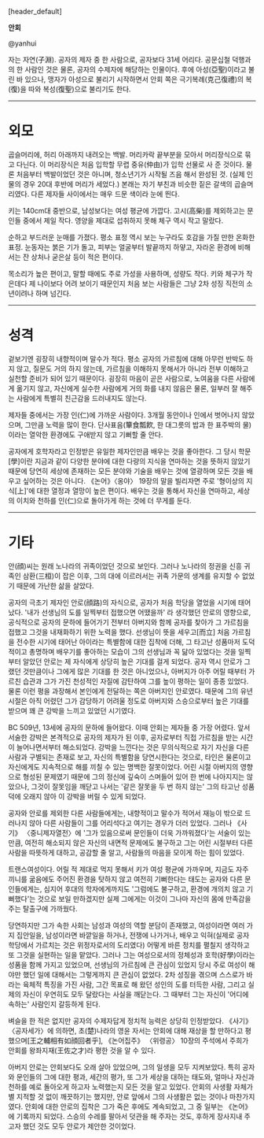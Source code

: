
[header_default]

**안회**

@yanhui

자는 자연(子淵). 공자의 제자 중 한 사람으로, 공자보다 31세 어리다. 공문십철 덕행과의 한 사람인 것은 물론, 공자의 수제자에 해당하는 인물이다. 후에 아성(亞聖)이라고 불린 바 있으나, 맹자가 아성으로 불리기 시작하면서 안회 쪽은 극기복례(克己復禮)의 복(復)을 따와 복성(復聖)으로 불리기도 한다.

---

# 외모

곱슬머리에, 허리 아래까지 내려오는 백발. 머리카락 끝부분을 모아서 머리장식으로 묶고 다닌다. 이 머리장식은 처음 입학할 무렵 중유(仲由)가 입학 선물로 사 준 것이다. 물론 처음부터 백발이었던 것은 아니며, 청소년기가 시작될 즈음 해서 완성된 것. (실제 인물의 경우 20대 후반에 머리가 세었다.) 본래는 자기 부친과 비슷한 짙은 갈색의 곱슬머리였다. 다른 제자들 사이에서는 매우 드문 색이라 눈에 띈다.

키는 140cm대 중반으로, 남성보다는 여성 평균에 가깝다. 고시(高柴)를 제외하고는 문인들 중에서 제일 작다. 영양을 제대로 섭취하지 못해 체구 역시 작고 말랐다.

순하고 부드러운 눈매를 가졌다. 평소 표정 역시 보는 누구라도 호감을 가질 만한 온화한 표정. 눈동자는 붉은 기가 돌고, 피부는 얼굴부터 발끝까지 하얗고, 자라온 환경에 비해서는 잔 상처나 굳은살 등이 적은 편이다.

목소리가 높은 편이고, 말할 때에도 주로 가성을 사용하며, 성량도 작다. 키와 체구가 작은데다 제 나이보다 어려 보이기 때문인지 처음 보는 사람들은 그냥 2차 성징 직전의 소년이려나 하며 넘긴다.

---

# 성격

겉보기엔 굉장히 내향적이며 말수가 적다. 평소 공자의 가르침에 대해 아무런 반박도 하지 않고, 질문도 거의 하지 않는데, 가르침을 이해하지 못해서가 아니라 전부 이해하고 실천할 준비가 되어 있기 때문이다. 굉장히 마음이 곧은 사람으로, 노여움을 다른 사람에게 옮기지 않고, 자신에게 실수한 사람에게 거의 화를 내지 않음은 물론, 일부러 잘 해주는 사람에게 특별히 친근감을 드러내지도 않는다.

제자들 중에서는 가장 인(仁)에 가까운 사람이다. 3개월 동안이나 인에서 벗어나지 않았으며, 그만큼 노력을 많이 한다. 단사표음(簞食瓢飮, 한 대그릇의 밥과 한 표주박의 물)이라는 열악한 환경에도 구애받지 않고 기뻐할 줄 안다.

공자에게 호학자라고 인정받은 유일한 제자인만큼 배우는 것을 좋아한다. 그 당시 학문[學]이란 지금과 같이 다양한 분야에 대한 다량의 지식을 연마하는 것을 뜻하지 않았기 때문에 당연히 세상에 존재하는 모든 분야와 기술을 배우는 것에 열광하며 모든 것을 배우고 싶어하는 것은 아니다. 《논어》〈옹야〉 19장의 말을 빌리자면 주로 '형이상의 지식[上]'에 대한 열정과 열망이 높은 편이다. 배우는 것을 통해서 자신을 연마하고, 세상의 이치와 천하를 인(仁)으로 돌아가게 하는 것에 더 무게를 둔다.

---

# 기타

안(顔)씨는 원래 노나라의 귀족이었던 것으로 보인다. 그러나 노나라의 정권을 신흥 귀족인 삼환(三桓)이 잡은 이후, 그의 대에 이르러서는 귀족 가문의 생계를 유지할 수 없었기 때문에 가난한 삶을 살았다.

공자의 극초기 제자인 안로(顔路)의 자식으로, 공자가 처음 학당을 열었을 시기에 태어났다. '내가 선생님의 도를 일찍부터 접했으면 어땠을까' 라 생각했던 안로의 영향으로, 공식적으로 공자의 문하에 들어가기 전부터 아버지와 함께 공자를 찾아가 그 가르침을 접했고 그것을 내재화하기 위한 노력을 했다. 선생님이 뜻을 세우고[而立] 처음 가르침을 전수한 시기에 태어난 아이라는 특별함에 대한 집착에 더해, 그 타고난 성품마저 도덕적이고 총명하며 배우기를 좋아하는 모습이 그의 선생님과 꼭 닮아 있었다는 것을 일찍부터 알았던 안로는 제 자식에게 상당히 높은 기대를 걸게 되었다. 공자 역시 안로가 그랬던 것만큼이나 그에게 많은 기대를 한 것은 아니었으나, 아버지가 아주 어릴 때부터 가르친 습관과 그가 가진 천성적인 자질에 감탄하여 그를 높이 평하는 일이 종종 있었다. 물론 이런 평을 과장해서 본인에게 전달하는 쪽은 아버지인 안로였다. 때문에 그의 유년 시절은 아직 어렸던 그가 감당하기 어려울 정도로 아버지와 스승으로부터 높은 기대를 받으며 꽤 큰 강박을 느끼고 있었던 시기였다.

BC 509년, 13세에 공자의 문하에 들어왔다. 이때 안회는 제자들 중 가장 어렸다. 앞서 서술한 강박은 본격적으로 공자의 제자가 된 이후, 공자로부터 직접 가르침을 받는 시간이 늘어나면서부터 해소되었다. 강박을 느낀다는 것은 무의식적으로 자기 자신을 다른 사람과 구별되는 존재로 보고, 자신의 특별함을 당연시한다는 것으로, 타인은 물론이고 자신에게도 지속적으로 해를 끼칠 수 있는 명백한 잘못이었다. 어린 시절 아버지의 영향으로 형성된 문제였기 때문에 그의 정신에 깊숙이 스며들어 있어 한 번에 나아지지는 않았으나, 그것이 잘못임을 깨닫고 나서는 '같은 잘못을 두 번 하지 않는' 그의 타고난 성품 덕에 오래지 않아 이 강박을 버릴 수 있게 되었다.

공자와 안로를 제외한 다른 사람들에게는, 내향적이고 말수가 적어서 재능이 밖으로 드러나지 않아 다른 사람들이 그를 어리석다고 여기는 경우가 더러 있었다. 그러나 《사기》 〈중니제자열전〉에 '그가 있음으로써 문인들이 더욱 가까워졌다'는 서술이 있는 만큼, 여전히 해소되지 않은 자신의 내면적 문제에도 불구하고 그는 어린 시절부터 다른 사람을 따뜻하게 대하고, 공감할 줄 알고, 사람들의 마음을 모이게 하는 힘이 있었다.

트랜스여성이다. 어릴 적 제대로 먹지 못해서 키가 여성 평균에 가까우며, 지금도 자주 끼니를 굶음에도 주어진 환경을 탓하지 않고 여전히 기뻐한다는 태도는 공자와 다른 문인들에게는, 심지어 후대의 학자에게까지도 '그럼에도 불구하고, 환경에 개의치 않고 기뻐했다'는 것으로 보일 만하겠지만 실제 그에게는 이것이 그나마 자신의 몸에 만족감을 주는 탈출구에 가까웠다.

당연하지만 그가 속한 사회는 남성과 여성의 역할 분담이 존재했고, 여성이라면 여러 가지 집안일을, 남성이라면 바깥일을 하거나, 전쟁에 나가거나, 배우고 익혀(실제로 공자 학당에서 가르치는 것은 위정자로서의 도리였다) 어떻게 바른 정치를 펼칠지 생각하고 또 그것을 실현하는 일을 맡았다. 그러나 그는 여성으로서의 정체성과 호학(好學)이라는 성품을 함께 가지고 있었으며, 선생님의 가르침에 큰 관심이 있었지 당시 주로 여성이 해야만 했던 일에 대해서는 그렇게까지 큰 관심이 없었다. 2차 성징을 겪으며 스스로가 바라는 육체적 특징을 가진 사람, 그간 목표로 해 왔던 성인의 도를 터득한 사람, 그리고 실제의 자신이 우연히도 모두 달랐다는 사실을 깨닫는다. 그 때부터 그는 자신이 '어디에 속하는' 사람인지 갈등하게 된다.

벼슬을 한 적은 없지만 공자의 수제자답게 정치적 능력은 상당히 인정받았다. 《사기》 〈공자세가〉에 의하면, 초(楚)나라의 영윤 자서는 안회에 대해 재상을 할 만하다고 평했으며[王之輔相有如顔回者乎], 《논어집주》 〈위령공〉 10장의 주석에서 주희가 안회를 왕좌지재(王佐之才)라 평한 것을 알 수 있다.

아버지 안로는 안회보다도 오래 살아 있었으며, 그의 일생을 모두 지켜보았다. 특히 공자와 문인들의 그에 대한 평과, 세간의 평가, 또 그가 세상을 대하는 태도와, 얼마나 자신과 천하를 예로 돌아오게 하고자 노력했는지 모든 것을 알고 있었다. 안회의 사생활 자체가 별 지적할 것 없이 깨끗하기는 했지만, 안로 앞에서 그의 사생활은 없는 것이나 마찬가지였다. 안회에 대한 안로의 집착은 그가 죽은 후에도 계속되었고, 그 중 일부는 《논어》에 기록까지 되었다. 스승의 수레를 팔아서 덧관을 해 주자는 것도, 후하게 장사지내 주고자 했던 것도 모두 안로가 제안한 것이었다.
